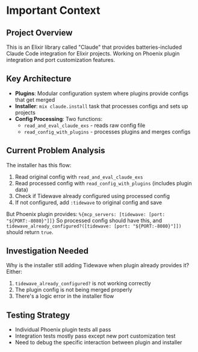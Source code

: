 # Important Context

## Project Overview
This is an Elixir library called "Claude" that provides batteries-included Claude Code integration for Elixir projects. Working on Phoenix plugin integration and port customization features.

## Key Architecture
- **Plugins**: Modular configuration system where plugins provide configs that get merged
- **Installer**: `mix claude.install` task that processes configs and sets up projects  
- **Config Processing**: Two functions:
  - `read_and_eval_claude_exs` - reads raw config file
  - `read_config_with_plugins` - processes plugins and merges configs

## Current Problem Analysis
The installer has this flow:
1. Read original config with `read_and_eval_claude_exs` 
2. Read processed config with `read_config_with_plugins` (includes plugin data)
3. Check if Tidewave already configured using processed config
4. If not configured, add `:tidewave` to original config and save

But Phoenix plugin provides: `%{mcp_servers: [tidewave: [port: "${PORT:-8080}"]]}`
So processed config should have this, and `tidewave_already_configured?([tidewave: [port: "${PORT:-8080}"]])` should return `true`.

## Investigation Needed
Why is the installer still adding Tidewave when plugin already provides it? Either:
1. `tidewave_already_configured?` is not working correctly
2. The plugin config is not being merged properly
3. There's a logic error in the installer flow

## Testing Strategy
- Individual Phoenix plugin tests all pass
- Integration tests mostly pass except new port customization test
- Need to debug the specific interaction between plugin and installer